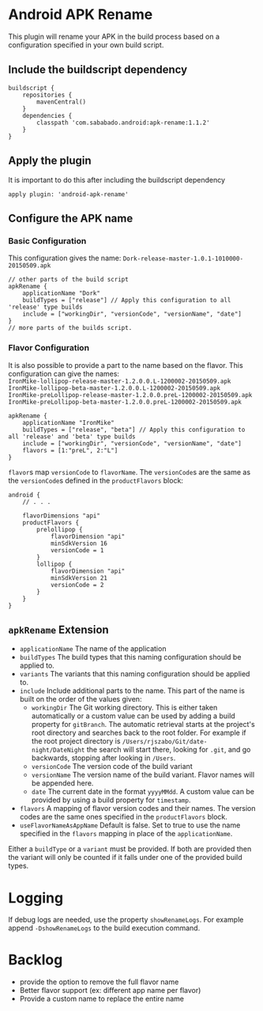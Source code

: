 # Android APK Rename

This plugin will rename your APK in the build process based on a configuration specified in your own build script.

## Include the buildscript dependency
```GRADLE
buildscript {
    repositories {
        mavenCentral()
    }
    dependencies {
        classpath 'com.sababado.android:apk-rename:1.1.2'
    }
}
```

## Apply the plugin
It is important to do this after including the buildscript dependency
```GRADLE
apply plugin: 'android-apk-rename'
```

## Configure the APK name
### Basic Configuration
This configuration gives the name: `Dork-release-master-1.0.1-1010000-20150509.apk`
```GRADLE
// other parts of the build script
apkRename {
    applicationName "Dork"
    buildTypes = ["release"] // Apply this configuration to all 'release' type builds
    include = ["workingDir", "versionCode", "versionName", "date"]
}
// more parts of the builds script.
```
### Flavor Configuration
It is also possible to provide a part to the name based on the flavor.
This configuration can give the names:  
`IronMike-lollipop-release-master-1.2.0.0.L-1200002-20150509.apk`  
`IronMike-lollipop-beta-master-1.2.0.0.L-1200002-20150509.apk`  
`IronMike-preLollipop-release-master-1.2.0.0.preL-1200002-20150509.apk`  
`IronMike-preLollipop-beta-master-1.2.0.0.preL-1200002-20150509.apk`

```GRADLE
apkRename {
    applicationName "IronMike"
    buildTypes = ["release", "beta"] // Apply this configuration to all 'release' and 'beta' type builds
    include = ["workingDir", "versionCode", "versionName", "date"]
    flavors = [1:"preL", 2:"L"]
}
```

`flavor`s map `versionCode` to `flavorName`. The `versionCode`s are the same as the `versionCode`s defined in the `productFlavors` block:

```GRADLE
android {
    // . . .
    
    flavorDimensions "api"
    productFlavors {
        prelollipop {
            flavorDimension "api"
            minSdkVersion 16
            versionCode = 1
        }
        lollipop {
            flavorDimension "api"
            minSdkVersion 21
            versionCode = 2
        }
    }
}
```

## `apkRename` Extension
* `applicationName` The name of the application
* `buildTypes` The build types that this naming configuration should be applied to.
* `variants` The variants that this naming configuration should be applied to.
* `include` Include additional parts to the name. This part of the name is built on the order of the values given:
    * `workingDir` The Git working directory. This is either taken automatically or a custom value can be used by adding
a build property for `gitBranch`. The automatic retrieval starts at the project's root directory and searches back to the root folder.
For example if the root project directory is `/Users/rjszabo/Git/date-night/DateNight` the search will start there, looking for `.git`,
and go backwards, stopping after looking in `/Users`.
    * `versionCode` The version code of the build variant
    * `versionName` The version name of the build variant. Flavor names will be appended here.
    * `date` The current date in the format `yyyyMMdd`. A custom value can be provided by using a build property for
`timestamp`.
* `flavors` A mapping of flavor version codes and their names. The version codes are the same ones specified in the
 `productFlavors` block.
* `useFlavorNameAsAppName` Default is false. Set to true to use the name specified in the `flavors` mapping in place of the `applicationName`.

Either a `buildType` or a `variant` must be provided. If both are provided then the variant will only be counted if
it falls under one of the provided build types.

# Logging
If debug logs are needed, use the property `showRenameLogs`. For example append `-DshowRenameLogs` to the build execution command.

# Backlog
* provide the option to remove the full flavor name
* Better flavor support (ex: different app name per flavor)
* Provide a custom name to replace the entire name
